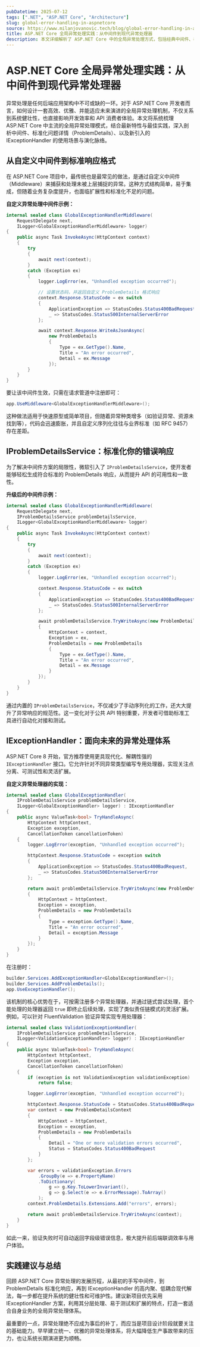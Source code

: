 ```yaml
---
pubDatetime: 2025-07-12
tags: [".NET", "ASP.NET Core", "Architecture"]
slug: global-error-handling-in-aspnetcore
source: https://www.milanjovanovic.tech/blog/global-error-handling-in-aspnetcore-from-middleware-to-modern-handlers
title: ASP.NET Core 全局异常处理实践：从中间件到现代异常处理器
description: 本文详细解析了 ASP.NET Core 中的全局异常处理方式，包括经典中间件、标准化响应格式（IProblemDetailsService）、以及最新的 IExceptionHandler 的现代实践，帮助开发者打造健壮、可维护的 API 错误处理体系。
---
```


# ASP.NET Core 全局异常处理实践：从中间件到现代异常处理器

异常处理是任何后端应用架构中不可或缺的一环。对于 ASP.NET Core 开发者而言，如何设计一套高效、优雅、并能适应未来演进的全局异常处理机制，不仅关系到系统健壮性，也直接影响开发效率和 API 消费者体验。本文将系统梳理 ASP.NET Core 中主流的全局异常处理模式，结合最新特性与最佳实践，深入剖析中间件、标准化问题详情（ProblemDetails）、以及新引入的 IExceptionHandler 的使用场景与演化脉络。

## 从自定义中间件到标准响应格式

在 ASP.NET Core 项目中，最传统也是最常见的做法，是通过自定义中间件（Middleware）来捕获和处理未被上层捕捉的异常。这种方式结构简单，易于集成，但随着业务复杂度提升，也面临扩展性和标准化不足的问题。

**自定义异常处理中间件示例：**

```csharp
internal sealed class GlobalExceptionHandlerMiddleware(
    RequestDelegate next,
    ILogger<GlobalExceptionHandlerMiddleware> logger)
{
    public async Task InvokeAsync(HttpContext context)
    {
        try
        {
            await next(context);
        }
        catch (Exception ex)
        {
            logger.LogError(ex, "Unhandled exception occurred");

            // 设置状态码，并返回自定义 ProblemDetails 格式响应
            context.Response.StatusCode = ex switch
            {
                ApplicationException => StatusCodes.Status400BadRequest,
                _ => StatusCodes.Status500InternalServerError
            };

            await context.Response.WriteAsJsonAsync(
                new ProblemDetails
                {
                    Type = ex.GetType().Name,
                    Title = "An error occurred",
                    Detail = ex.Message
                });
        }
    }
}
```

要让该中间件生效，只需在请求管道中注册即可：

```csharp
app.UseMiddleware<GlobalExceptionHandlerMiddleware>();
```

这种做法适用于快速原型或简单项目，但随着异常种类增多（如验证异常、资源未找到等），代码会迅速膨胀，并且自定义序列化往往与业界标准（如 RFC 9457）存在差距。

## IProblemDetailsService：标准化你的错误响应

为了解决中间件方案的局限性，微软引入了 `IProblemDetailsService`，使开发者能够轻松生成符合标准的 ProblemDetails 响应，从而提升 API 的可用性和一致性。

**升级后的中间件示例：**

```csharp
internal sealed class GlobalExceptionHandlerMiddleware(
    RequestDelegate next,
    IProblemDetailsService problemDetailsService,
    ILogger<GlobalExceptionHandlerMiddleware> logger)
{
    public async Task InvokeAsync(HttpContext context)
    {
        try
        {
            await next(context);
        }
        catch (Exception ex)
        {
            logger.LogError(ex, "Unhandled exception occurred");

            context.Response.StatusCode = ex switch
            {
                ApplicationException => StatusCodes.Status400BadRequest,
                _ => StatusCodes.Status500InternalServerError
            };

            await problemDetailsService.TryWriteAsync(new ProblemDetailsContext
            {
                HttpContext = context,
                Exception = ex,
                ProblemDetails = new ProblemDetails
                {
                    Type = ex.GetType().Name,
                    Title = "An error occurred",
                    Detail = ex.Message
                }
            });
        }
    }
}
```

通过内置的 `IProblemDetailsService`，不仅减少了手动序列化的工作，还大大提升了异常响应的规范性。这一变化对于公共 API 特别重要，开发者可借助标准工具进行自动化对接和测试。

## IExceptionHandler：面向未来的异常处理体系

ASP.NET Core 8 开始，官方推荐使用更具现代化、解耦性强的 `IExceptionHandler` 接口。它允许针对不同异常类型编写专用处理器，实现关注点分离、可测试性和灵活扩展。

**自定义异常处理器的实现：**

```csharp
internal sealed class GlobalExceptionHandler(
    IProblemDetailsService problemDetailsService,
    ILogger<GlobalExceptionHandler> logger) : IExceptionHandler
{
    public async ValueTask<bool> TryHandleAsync(
        HttpContext httpContext,
        Exception exception,
        CancellationToken cancellationToken)
    {
        logger.LogError(exception, "Unhandled exception occurred");

        httpContext.Response.StatusCode = exception switch
        {
            ApplicationException => StatusCodes.Status400BadRequest,
            _ => StatusCodes.Status500InternalServerError
        };

        return await problemDetailsService.TryWriteAsync(new ProblemDetailsContext
        {
            HttpContext = httpContext,
            Exception = exception,
            ProblemDetails = new ProblemDetails
            {
                Type = exception.GetType().Name,
                Title = "An error occurred",
                Detail = exception.Message
            }
        });
    }
}
```

在注册时：

```csharp
builder.Services.AddExceptionHandler<GlobalExceptionHandler>();
builder.Services.AddProblemDetails();
app.UseExceptionHandler();
```

该机制的核心优势在于，可按需注册多个异常处理器，并通过链式尝试处理，首个能处理的处理器返回 `true` 即终止后续处理，实现了类似责任链模式的灵活扩展。例如，可以针对 FluentValidation 验证异常实现专用处理器：

```csharp
internal sealed class ValidationExceptionHandler(
    IProblemDetailsService problemDetailsService,
    ILogger<ValidationExceptionHandler> logger) : IExceptionHandler
{
    public async ValueTask<bool> TryHandleAsync(
        HttpContext httpContext,
        Exception exception,
        CancellationToken cancellationToken)
    {
        if (exception is not ValidationException validationException)
            return false;

        logger.LogError(exception, "Unhandled exception occurred");

        httpContext.Response.StatusCode = StatusCodes.Status400BadRequest;
        var context = new ProblemDetailsContext
        {
            HttpContext = httpContext,
            Exception = exception,
            ProblemDetails = new ProblemDetails
            {
                Detail = "One or more validation errors occurred",
                Status = StatusCodes.Status400BadRequest
            }
        };

        var errors = validationException.Errors
            .GroupBy(e => e.PropertyName)
            .ToDictionary(
                g => g.Key.ToLowerInvariant(),
                g => g.Select(e => e.ErrorMessage).ToArray()
            );
        context.ProblemDetails.Extensions.Add("errors", errors);

        return await problemDetailsService.TryWriteAsync(context);
    }
}
```

如此一来，验证失败时可自动返回字段级错误信息，极大提升前后端联调效率与用户体验。

## 实践建议与总结

回顾 ASP.NET Core 异常处理的发展历程，从最初的手写中间件，到 ProblemDetails 标准化响应，再到 IExceptionHandler 的高内聚、低耦合现代解法，每一步都在提升系统的健壮性和可维护性。建议新项目优先采用 IExceptionHandler 方案，利用其分层处理、易于测试和扩展的特点，打造一套适合自身业务的全局异常处理体系。

最重要的一点，异常处理绝不应成为事后的补丁，而应当是项目设计阶段就要关注的基础能力。早早建立统一、优雅的异常处理体系，将大幅降低生产事故带来的压力，也让系统长期演进更为顺畅。
